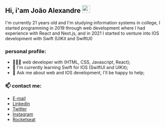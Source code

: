 ## Hi, i'am João Alexandre <img src="https://media.giphy.com/media/hvRJCLFzcasrR4ia7z/giphy.gif" width="25px">

<!-- <img align="right" alt="GIF" src="https://media1.giphy.com/media/USV0ym3bVWQJJmNu3N/giphy.gif?cid=ecf05e47ctyu8c1agu29abhvmujsvyrqp94k39bip16u1ecw&rid=giphy.gif&ct=g" width="200" height="200" /> -->

I'm currently 21 years old and I'm studying information systems in college, I started programming in 2019 through web development where I had experience with React and Next.js, and in 2021 I started to venture into IOS development with Swift (UIKit and SwiftUI)

### personal profile:

- 👨🏻‍💻 web developer with (HTML, CSS, Javascript, React);
- 🚀 I'm currently learning Swift for IOS (SwiftUI and UIKit);
- 💬 Ask me about web and IOS development, I'll be happy to help;

### 📫 contact me:

- [E-mail](mailto:joaoalexandre.bitar@gmail.com)
- [Linkedin](www.linkedin.com/in/joaoalexandrebitar)
- [Twitter](https://twitter.com/alexandrebitar_)
- [Instagram](https://www.instagram.com/joao.alexandreb/)
- [Rocketseat](https://app.rocketseat.com.br/me/joao-alexandre)
